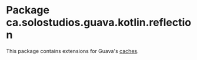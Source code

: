 # Package ca.solostudios.guava.kotlin.reflection

This package contains extensions for Guava's [caches](https://github.com/google/guava/wiki/CachesExplained).
